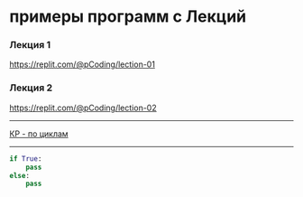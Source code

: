# примеры программ с Лекций  

### Лекция 1  
https://replit.com/@pCoding/lection-01  


### Лекция 2  
https://replit.com/@pCoding/lection-02  

---  

[КР - по циклам](https://stepik.org/lesson/413506/step/1?unit=402997)  

---  

```py
if True:
	pass
else:
	pass
```
